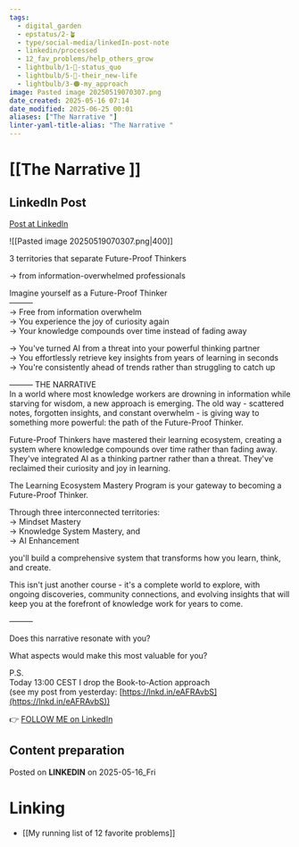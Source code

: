 ```yaml
---
tags:
  - digital_garden
  - epstatus/2-🪴
  - type/social-media/linkedIn-post-note
  - linkedin/processed
  - 12_fav_problems/help_others_grow
  - lightbulb/1-🔴-status_quo
  - lightbulb/5-🔵-their_new-life
  - lightbulb/3-🟠-my_approach
image: Pasted image 20250519070307.png
date_created: 2025-05-16 07:14
date_modified: 2025-06-25 00:01
aliases: ["The Narrative "]
linter-yaml-title-alias: "The Narrative "
---
```

# [[The Narrative ]]

## LinkedIn Post

[Post at LinkedIn](https://www.linkedin.com/posts/sebastiankamilli_3-territories-that-separate-future-proof-activity-7329023096743460864-Lpq_?utm_source=share&utm_medium=member_desktop&rcm=ACoAAA1M1pkBgWCYPhT45EpfLiHzViQqRWNCIv4)

![[Pasted image 20250519070307.png|400]]

3 territories that separate Future-Proof Thinkers  
  
→ from information-overwhelmed professionals  
  
Imagine yourself as a Future-Proof Thinker  
———  
→ Free from information overwhelm  
→ You experience the joy of curiosity again  
→ Your knowledge compounds over time instead of fading away  
  
→ You've turned AI from a threat into your powerful thinking partner  
→ You effortlessly retrieve key insights from years of learning in seconds  
→ You're consistently ahead of trends rather than struggling to catch up  

——— THE NARRATIVE  
In a world where most knowledge workers are drowning in information while starving for wisdom, a new approach is emerging. The old way - scattered notes, forgotten insights, and constant overwhelm - is giving way to something more powerful: the path of the Future-Proof Thinker.  
  
Future-Proof Thinkers have mastered their learning ecosystem, creating a system where knowledge compounds over time rather than fading away. They've integrated AI as a thinking partner rather than a threat. They've reclaimed their curiosity and joy in learning.  
  
The Learning Ecosystem Mastery Program is your gateway to becoming a Future-Proof Thinker.  
  
Through three interconnected territories:  
→ Mindset Mastery  
→ Knowledge System Mastery, and  
→ AI Enhancement  
  
you'll build a comprehensive system that transforms how you learn, think, and create.  
  
This isn't just another course - it's a complete world to explore, with ongoing discoveries, community connections, and evolving insights that will keep you at the forefront of knowledge work for years to come.  
  
———  

Does this narrative resonate with you?  
  
What aspects would make this most valuable for you?  

P.S.  
Today 13:00 CEST I drop the Book-to-Action approach  
(see my post from yesterday: [https://lnkd.in/eAFRAvbS](https://lnkd.in/eAFRAvbS))

👉 [FOLLOW ME on LinkedIn](https://www.linkedin.com/comm/mynetwork/discovery-see-all?usecase=PEOPLE_FOLLOWS&followMember=sebastiankamilli)

## Content preparation

Posted on **LINKEDIN** on 2025-05-16_Fri

# Linking

+ [[My running list of 12 favorite problems]]